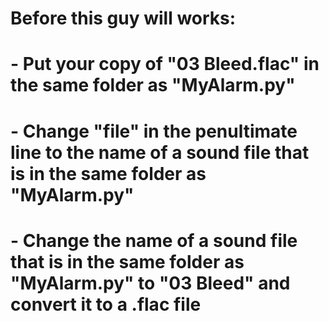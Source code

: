 # Before this guy will works:
#  - Put your copy of "03 Bleed.flac" in the same folder as "MyAlarm.py"
#  - Change "file" in the penultimate line to the name of a sound file that is in the same folder as "MyAlarm.py"
#  - Change the name of a sound file that is in the same folder as "MyAlarm.py" to "03 Bleed" and convert it to a .flac file

